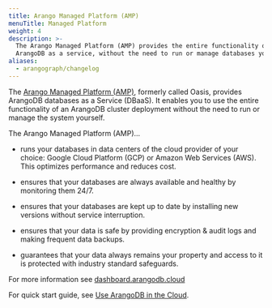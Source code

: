 ```yaml
---
title: Arango Managed Platform (AMP)
menuTitle: Managed Platform
weight: 4
description: >-
  The Arango Managed Platform (AMP) provides the entire functionality of
  ArangoDB as a service, without the need to run or manage databases yourself
aliases:
  - arangograph/changelog
---
```

The [Arango Managed Platform (AMP)](https://dashboard.arangodb.cloud/home?utm_source=docs&utm_medium=cluster_pages&utm_campaign=docs_traffic),
formerly called Oasis, provides ArangoDB databases as a Service (DBaaS).
It enables you to use the entire functionality of an ArangoDB cluster
deployment without the need to run or manage the system yourself.

The Arango Managed Platform (AMP)...

- runs your databases in data centers of the cloud provider
  of your choice: Google Cloud Platform (GCP) or Amazon Web Services (AWS).
  This optimizes performance and reduces cost.

- ensures that your databases are always available and
  healthy by monitoring them 24/7.

- ensures that your databases are kept up to date by
  installing new versions without service interruption.

- ensures that your data is safe by providing encryption &
  audit logs and making frequent data backups.

- guarantees that your data always remains your property and
  access to it is protected with industry standard safeguards.

For more information see
[dashboard.arangodb.cloud](https://dashboard.arangodb.cloud/home?utm_source=docs&utm_medium=cluster_pages&utm_campaign=docs_traffic)

For quick start guide, see
[Use ArangoDB in the Cloud](../arangodb/3.12/get-started/set-up-a-cloud-instance.md).
